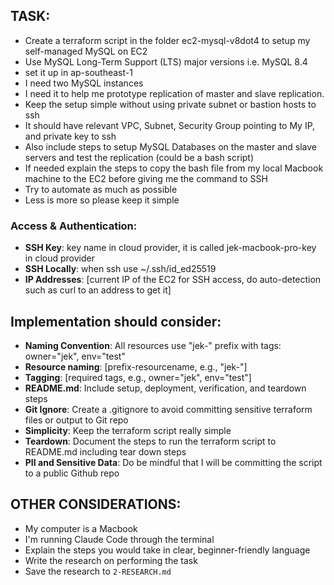 ## TASK:
- Create a terraform script in the folder ec2-mysql-v8dot4 to setup my self-managed MySQL on EC2
- Use MySQL Long-Term Support (LTS) major versions i.e. MySQL 8.4
- set it up in ap-southeast-1
- I need two MySQL instances
- I need it to help me prototype replication of master and slave replication. 
- Keep the setup simple without using private subnet or bastion hosts to ssh
- It should have relevant VPC, Subnet, Security Group pointing to My IP, and private key to ssh
- Also include steps to setup MySQL Databases on the master and slave servers and test the replication (could be a bash script)
- If needed explain the steps to copy the bash file from my local Macbook machine to the EC2 before giving me the command to SSH
- Try to automate as much as possible 
- Less is more so please keep it simple


### Access & Authentication:
- **SSH Key**: key name in cloud provider, it is called jek-macbook-pro-key in cloud provider
- **SSH Locally**: when ssh use ~/.ssh/id_ed25519
- **IP Addresses**: [current IP of the EC2 for SSH access, do auto-detection such as curl to an address to get it]

<!-- ## EXAMPLES:
- [List any example files in the examples folders and explain how they should be used if any] -->

<!-- ## DOCUMENTATION: -->

## Implementation should consider:
- **Naming Convention**: All resources use "jek-" prefix with tags: owner="jek", env="test"
- **Resource naming**: [prefix-resourcename, e.g., "jek-"]
- **Tagging**: [required tags, e.g., owner="jek", env="test"]
- **README.md**: Include setup, deployment, verification, and teardown steps
- **Git Ignore**: Create a .gitignore to avoid committing sensitive terraform files or output to Git repo
- **Simplicity**: Keep the terraform script really simple
- **Teardown**: Document the steps to run the terraform script to README.md including tear down steps
- **PII and Sensitive Data**: Do be mindful that I will be committing the script to a public Github repo

## OTHER CONSIDERATIONS:
- My computer is a Macbook
- I'm running Claude Code through the terminal
- Explain the steps you would take in clear, beginner-friendly language
- Write the research on performing the task
- Save the research to `2-RESEARCH.md`


